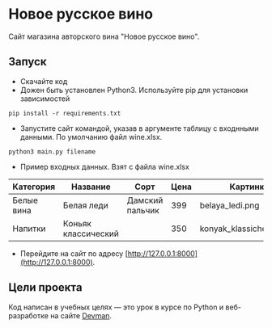 # Новое русское вино

Сайт магазина авторского вина "Новое русское вино".

## Запуск

- Скачайте код
- Дожен быть установлен Python3. Используйте pip для установки зависимостей
```
pip install -r requirements.txt
```
- Запустите сайт командой, указав в аргументе таблицу с входнными данными. По умолчанию файл wine.xlsx. 
```
python3 main.py filename 
```
- Пример входных данных. Взят с файла wine.xlsx

Категория | Название   | Сорт | Цена | Картинка | Акция
--------- |------------|------|------|----------| ------
Белые вина| Белая леди | Дамский пальчик | 399  | belaya_ledi.png     | Выгодное предложение
Напитки | Коньяк классический | | 350 | konyak_klassicheskyi.png | |

- Перейдите на сайт по адресу [http://127.0.0.1:8000](http://127.0.0.1:8000).

## Цели проекта

Код написан в учебных целях — это урок в курсе по Python и веб-разработке на сайте [Devman](https://dvmn.org).
